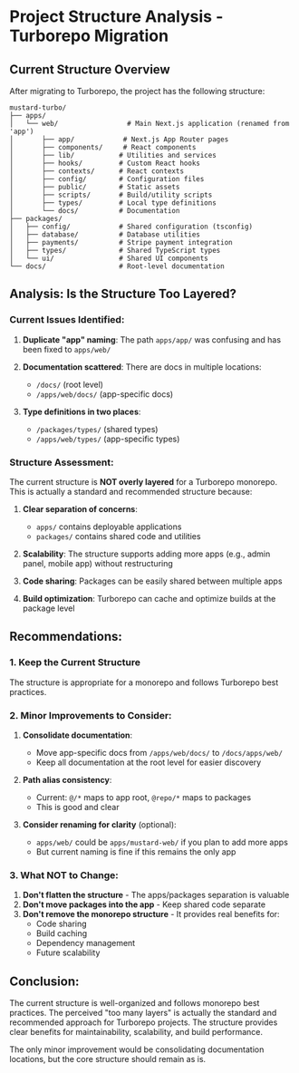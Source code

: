 # Project Structure Analysis - Turborepo Migration

## Current Structure Overview

After migrating to Turborepo, the project has the following structure:

```
mustard-turbo/
├── apps/
│   └── web/                 # Main Next.js application (renamed from 'app')
│       ├── app/            # Next.js App Router pages
│       ├── components/     # React components
│       ├── lib/           # Utilities and services
│       ├── hooks/         # Custom React hooks
│       ├── contexts/      # React contexts
│       ├── config/        # Configuration files
│       ├── public/        # Static assets
│       ├── scripts/       # Build/utility scripts
│       ├── types/         # Local type definitions
│       └── docs/          # Documentation
├── packages/
│   ├── config/            # Shared configuration (tsconfig)
│   ├── database/          # Database utilities
│   ├── payments/          # Stripe payment integration
│   ├── types/             # Shared TypeScript types
│   └── ui/                # Shared UI components
└── docs/                  # Root-level documentation

```

## Analysis: Is the Structure Too Layered?

### Current Issues Identified:

1. **Duplicate "app" naming**: The path `apps/app/` was confusing and has been fixed to `apps/web/`

2. **Documentation scattered**: There are docs in multiple locations:
   - `/docs/` (root level)
   - `/apps/web/docs/` (app-specific docs)
   
3. **Type definitions in two places**:
   - `/packages/types/` (shared types)
   - `/apps/web/types/` (app-specific types)

### Structure Assessment:

The current structure is **NOT overly layered** for a Turborepo monorepo. This is actually a standard and recommended structure because:

1. **Clear separation of concerns**:
   - `apps/` contains deployable applications
   - `packages/` contains shared code and utilities
   
2. **Scalability**: The structure supports adding more apps (e.g., admin panel, mobile app) without restructuring

3. **Code sharing**: Packages can be easily shared between multiple apps

4. **Build optimization**: Turborepo can cache and optimize builds at the package level

## Recommendations:

### 1. Keep the Current Structure
The structure is appropriate for a monorepo and follows Turborepo best practices.

### 2. Minor Improvements to Consider:

1. **Consolidate documentation**:
   - Move app-specific docs from `/apps/web/docs/` to `/docs/apps/web/`
   - Keep all documentation at the root level for easier discovery

2. **Path alias consistency**:
   - Current: `@/*` maps to app root, `@repo/*` maps to packages
   - This is good and clear

3. **Consider renaming for clarity** (optional):
   - `apps/web/` could be `apps/mustard-web/` if you plan to add more apps
   - But current naming is fine if this remains the only app

### 3. What NOT to Change:

1. **Don't flatten the structure** - The apps/packages separation is valuable
2. **Don't move packages into the app** - Keep shared code separate
3. **Don't remove the monorepo structure** - It provides real benefits for:
   - Code sharing
   - Build caching
   - Dependency management
   - Future scalability

## Conclusion:

The current structure is well-organized and follows monorepo best practices. The perceived "too many layers" is actually the standard and recommended approach for Turborepo projects. The structure provides clear benefits for maintainability, scalability, and build performance.

The only minor improvement would be consolidating documentation locations, but the core structure should remain as is.
